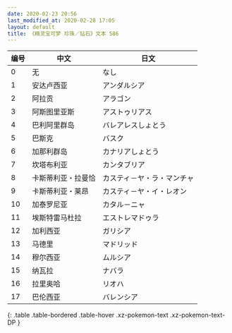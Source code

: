 ```yaml
---
date: 2020-02-23 20:56
last_modified_at: 2020-02-28 17:05
layout: default
title: 《精灵宝可梦 珍珠／钻石》文本 586
---
```

| 编号 | 中文 | 日文 |
| ---- | ---- | ---- |
| 0 | 无 | なし |
| 1 | 安达卢西亚 | アンダルシア |
| 2 | 阿拉贡 | アラゴン |
| 3 | 阿斯图里亚斯 | アストゥリアス |
| 4 | 巴利阿里群岛 | バレアレスしょとう |
| 5 | 巴斯克 | バスク |
| 6 | 加那利群岛 | カナリアしょとう |
| 7 | 坎塔布利亚 | カンタブリア |
| 8 | 卡斯蒂利亚・拉曼恰 | カスティ－ヤ・ラ・マンチャ |
| 9 | 卡斯蒂利亚・莱昂 | カスティ－ヤ・イ・レオン |
| 10 | 加泰罗尼亚 | カタル－ニャ |
| 11 | 埃斯特雷马杜拉 | エストレマドゥラ |
| 12 | 加利西亚 | ガリシア |
| 13 | 马德里 | マドリッド |
| 14 | 穆尔西亚 | ムルシア |
| 15 | 纳瓦拉 | ナバラ |
| 16 | 拉里奥哈 | リオハ |
| 17 | 巴伦西亚 | バレンシア |
{: .table .table-bordered .table-hover .xz-pokemon-text .xz-pokemon-text-DP }